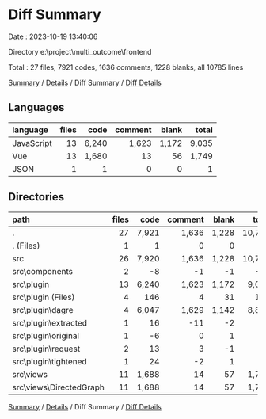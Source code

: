 # Diff Summary

Date : 2023-10-19 13:40:06

Directory e:\\project\\multi_outcome\\frontend

Total : 27 files,  7921 codes, 1636 comments, 1228 blanks, all 10785 lines

[Summary](results.md) / [Details](details.md) / Diff Summary / [Diff Details](diff-details.md)

## Languages
| language | files | code | comment | blank | total |
| :--- | ---: | ---: | ---: | ---: | ---: |
| JavaScript | 13 | 6,240 | 1,623 | 1,172 | 9,035 |
| Vue | 13 | 1,680 | 13 | 56 | 1,749 |
| JSON | 1 | 1 | 0 | 0 | 1 |

## Directories
| path | files | code | comment | blank | total |
| :--- | ---: | ---: | ---: | ---: | ---: |
| . | 27 | 7,921 | 1,636 | 1,228 | 10,785 |
| . (Files) | 1 | 1 | 0 | 0 | 1 |
| src | 26 | 7,920 | 1,636 | 1,228 | 10,784 |
| src\\components | 2 | -8 | -1 | -1 | -10 |
| src\\plugin | 13 | 6,240 | 1,623 | 1,172 | 9,035 |
| src\\plugin (Files) | 4 | 146 | 4 | 31 | 181 |
| src\\plugin\\dagre | 4 | 6,047 | 1,629 | 1,142 | 8,818 |
| src\\plugin\\extracted | 1 | 16 | -11 | -2 | 3 |
| src\\plugin\\original | 1 | -6 | 0 | 1 | -5 |
| src\\plugin\\request | 2 | 13 | 3 | -1 | 15 |
| src\\plugin\\tightened | 1 | 24 | -2 | 1 | 23 |
| src\\views | 11 | 1,688 | 14 | 57 | 1,759 |
| src\\views\\DirectedGraph | 11 | 1,688 | 14 | 57 | 1,759 |

[Summary](results.md) / [Details](details.md) / Diff Summary / [Diff Details](diff-details.md)